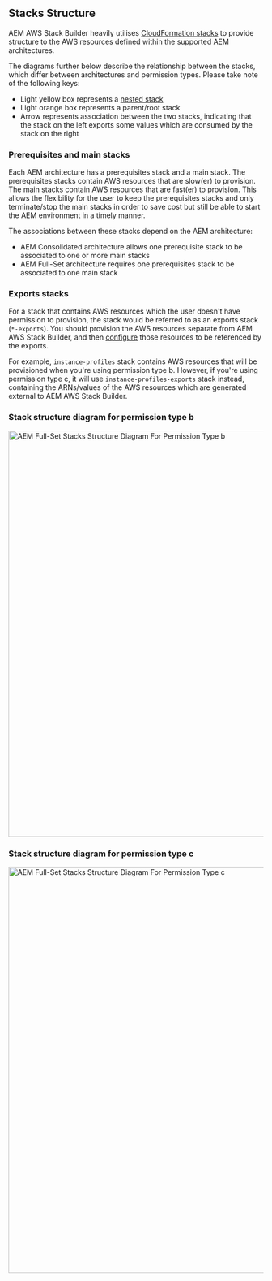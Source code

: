 Stacks Structure
----------------

AEM AWS Stack Builder heavily utilises [CloudFormation stacks](https://docs.aws.amazon.com/AWSCloudFormation/latest/UserGuide/stacks.html) to provide structure to the AWS resources defined within the supported AEM architectures.

The diagrams further below describe the relationship between the stacks, which differ between architectures and permission types. Please take note of the following keys:

* Light yellow box represents a [nested stack](https://docs.aws.amazon.com/AWSCloudFormation/latest/UserGuide/using-cfn-nested-stacks.html)
* Light orange box represents a parent/root stack
* Arrow represents association between the two stacks, indicating that the stack on the left exports some values which are consumed by the stack on the right

### Prerequisites and main stacks

Each AEM architecture has a prerequisites stack and a main stack. The prerequisites stacks contain AWS resources that are slow(er) to provision. The main stacks contain AWS resources that are fast(er) to provision. This allows the flexibility for the user to keep the prerequisites stacks and only terminate/stop the main stacks in order to save cost but still be able to start the AEM environment in a timely manner.

The associations between these stacks depend on the AEM architecture:

* AEM Consolidated architecture allows one prerequisite stack to be associated to one or more main stacks
* AEM Full-Set architecture requires one prerequisites stack to be associated to one main stack

### Exports stacks

For a stack that contains AWS resources which the user doesn't have permission to provision, the stack would be referred to as an exports stack (`*-exports`). You should provision the AWS resources separate from AEM AWS Stack Builder, and then [configure](configuration.md) those resources to be referenced by the exports.

For example, `instance-profiles` stack contains AWS resources that will be provisioned when you're using permission type b. However, if you're using permission type c, it will use `instance-profiles-exports` stack instead, containing the ARNs/values of the AWS resources which are generated external to AEM AWS Stack Builder.

### Stack structure diagram for permission type b

<img width="800" alt="AEM Full-Set Stacks Structure Diagram For Permission Type b" src="https://raw.githubusercontent.com/shinesolutions/aem-aws-stack-builder/master/docs/stacks-structure-permission-type-b.png"/>

### Stack structure diagram for permission type c

<img width="800" alt="AEM Full-Set Stacks Structure Diagram For Permission Type c" src="https://raw.githubusercontent.com/shinesolutions/aem-aws-stack-builder/master/docs/stacks-structure-permission-type-c.png"/>
